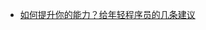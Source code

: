 * [如何提升你的能力？给年轻程序员的几条建议](https://github.com/zhaojinzhou/notes/blob/master/open_visio-knowledge_system/%E5%A6%82%E4%BD%95%E6%8F%90%E5%8D%87%E4%BD%A0%E7%9A%84%E8%83%BD%E5%8A%9B%EF%BC%9F%E7%BB%99%E5%B9%B4%E8%BD%BB%E7%A8%8B%E5%BA%8F%E5%91%98%E7%9A%84%E5%87%A0%E6%9D%A1%E5%BB%BA%E8%AE%AE.txt)
